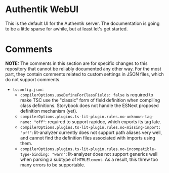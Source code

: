 # Authentik WebUI

This is the default UI for the Authentik server. The documentation is going to be a little sparse
for awhile, but at least let's get started.

# Comments

**NOTE:** The comments in this section are for specific changes to this repository that cannot be
reliably documented any other way. For the most part, they contain comments related to custom
settings in JSON files, which do not support comments.

-   `tsconfig.json`:
    -   `compilerOptions.useDefineForClassFields: false` is required to make TSC use the "classic" form
        of field definition when compiling class definitions. Storybook does not handle the ESNext
        proposed definition mechanism (yet).
    -   `compilerOptions.plugins.ts-lit-plugin.rules.no-unknown-tag-name: "off"`: required to support
        rapidoc, which exports its tag late.
    -   `compilerOptions.plugins.ts-lit-plugin.rules.no-missing-import: "off"`: lit-analyzer currently
        does not support path aliases very well, and cannot find the definition files associated with
        imports using them.
    -   `compilerOptions.plugins.ts-lit-plugin.rules.no-incompatible-type-binding: "warn"`: lit-analyzer
        does not support generics well when parsing a subtype of `HTMLElement`. As a result, this threw
        too many errors to be supportable.

